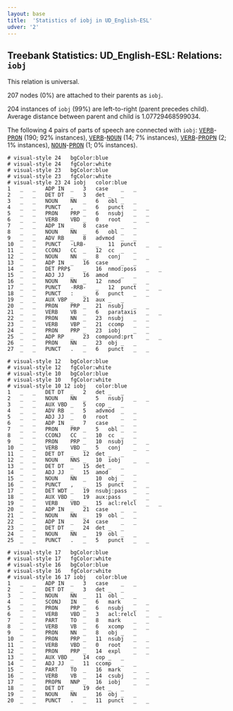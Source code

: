 ```yaml
---
layout: base
title:  'Statistics of iobj in UD_English-ESL'
udver: '2'
---
```


## Treebank Statistics: UD_English-ESL: Relations: `iobj`

This relation is universal.

207 nodes (0%) are attached to their parents as `iobj`.

204 instances of `iobj` (99%) are left-to-right (parent precedes child).
Average distance between parent and child is 1.07729468599034.

The following 4 pairs of parts of speech are connected with `iobj`: <tt><a href="en_esl-pos-VERB.html">VERB</a></tt>-<tt><a href="en_esl-pos-PRON.html">PRON</a></tt> (190; 92% instances), <tt><a href="en_esl-pos-VERB.html">VERB</a></tt>-<tt><a href="en_esl-pos-NOUN.html">NOUN</a></tt> (14; 7% instances), <tt><a href="en_esl-pos-VERB.html">VERB</a></tt>-<tt><a href="en_esl-pos-PROPN.html">PROPN</a></tt> (2; 1% instances), <tt><a href="en_esl-pos-NOUN.html">NOUN</a></tt>-<tt><a href="en_esl-pos-PRON.html">PRON</a></tt> (1; 0% instances).


~~~ conllu
# visual-style 24	bgColor:blue
# visual-style 24	fgColor:white
# visual-style 23	bgColor:blue
# visual-style 23	fgColor:white
# visual-style 23 24 iobj	color:blue
1	_	_	ADP	IN	_	3	case	_	_
2	_	_	DET	DT	_	3	det	_	_
3	_	_	NOUN	NN	_	6	obl	_	_
4	_	_	PUNCT	,	_	6	punct	_	_
5	_	_	PRON	PRP	_	6	nsubj	_	_
6	_	_	VERB	VBD	_	0	root	_	_
7	_	_	ADP	IN	_	8	case	_	_
8	_	_	NOUN	NN	_	6	obl	_	_
9	_	_	ADV	RB	_	8	advmod	_	_
10	_	_	PUNCT	-LRB-	_	11	punct	_	_
11	_	_	CCONJ	CC	_	12	cc	_	_
12	_	_	NOUN	NN	_	8	conj	_	_
13	_	_	ADP	IN	_	16	case	_	_
14	_	_	DET	PRP$	_	16	nmod:poss	_	_
15	_	_	ADJ	JJ	_	16	amod	_	_
16	_	_	NOUN	NN	_	12	nmod	_	_
17	_	_	PUNCT	-RRB-	_	12	punct	_	_
18	_	_	PUNCT	:	_	6	punct	_	_
19	_	_	AUX	VBP	_	21	aux	_	_
20	_	_	PRON	PRP	_	21	nsubj	_	_
21	_	_	VERB	VB	_	6	parataxis	_	_
22	_	_	PRON	NN	_	23	nsubj	_	_
23	_	_	VERB	VBP	_	21	ccomp	_	_
24	_	_	PRON	PRP	_	23	iobj	_	_
25	_	_	ADP	RP	_	23	compound:prt	_	_
26	_	_	PRON	NN	_	23	obj	_	_
27	_	_	PUNCT	.	_	6	punct	_	_

~~~


~~~ conllu
# visual-style 12	bgColor:blue
# visual-style 12	fgColor:white
# visual-style 10	bgColor:blue
# visual-style 10	fgColor:white
# visual-style 10 12 iobj	color:blue
1	_	_	DET	DT	_	2	det	_	_
2	_	_	NOUN	NN	_	5	nsubj	_	_
3	_	_	AUX	VBD	_	5	cop	_	_
4	_	_	ADV	RB	_	5	advmod	_	_
5	_	_	ADJ	JJ	_	0	root	_	_
6	_	_	ADP	IN	_	7	case	_	_
7	_	_	PRON	PRP	_	5	obl	_	_
8	_	_	CCONJ	CC	_	10	cc	_	_
9	_	_	PRON	PRP	_	10	nsubj	_	_
10	_	_	VERB	VBD	_	5	conj	_	_
11	_	_	DET	DT	_	12	det	_	_
12	_	_	NOUN	NNS	_	10	iobj	_	_
13	_	_	DET	DT	_	15	det	_	_
14	_	_	ADJ	JJ	_	15	amod	_	_
15	_	_	NOUN	NN	_	10	obj	_	_
16	_	_	PUNCT	,	_	15	punct	_	_
17	_	_	DET	WDT	_	19	nsubj:pass	_	_
18	_	_	AUX	VBD	_	19	aux:pass	_	_
19	_	_	VERB	VBD	_	15	acl:relcl	_	_
20	_	_	ADP	IN	_	21	case	_	_
21	_	_	NOUN	NN	_	19	obl	_	_
22	_	_	ADP	IN	_	24	case	_	_
23	_	_	DET	DT	_	24	det	_	_
24	_	_	NOUN	NN	_	19	obl	_	_
25	_	_	PUNCT	.	_	5	punct	_	_

~~~


~~~ conllu
# visual-style 17	bgColor:blue
# visual-style 17	fgColor:white
# visual-style 16	bgColor:blue
# visual-style 16	fgColor:white
# visual-style 16 17 iobj	color:blue
1	_	_	ADP	IN	_	3	case	_	_
2	_	_	DET	DT	_	3	det	_	_
3	_	_	NOUN	NN	_	11	obl	_	_
4	_	_	SCONJ	IN	_	6	mark	_	_
5	_	_	PRON	PRP	_	6	nsubj	_	_
6	_	_	VERB	VBD	_	3	acl:relcl	_	_
7	_	_	PART	TO	_	8	mark	_	_
8	_	_	VERB	VB	_	6	xcomp	_	_
9	_	_	PRON	NN	_	8	obj	_	_
10	_	_	PRON	PRP	_	11	nsubj	_	_
11	_	_	VERB	VBD	_	0	root	_	_
12	_	_	PRON	PRP	_	14	expl	_	_
13	_	_	AUX	VBD	_	14	cop	_	_
14	_	_	ADJ	JJ	_	11	ccomp	_	_
15	_	_	PART	TO	_	16	mark	_	_
16	_	_	VERB	VB	_	14	csubj	_	_
17	_	_	PROPN	NNP	_	16	iobj	_	_
18	_	_	DET	DT	_	19	det	_	_
19	_	_	NOUN	NN	_	16	obj	_	_
20	_	_	PUNCT	.	_	11	punct	_	_

~~~


